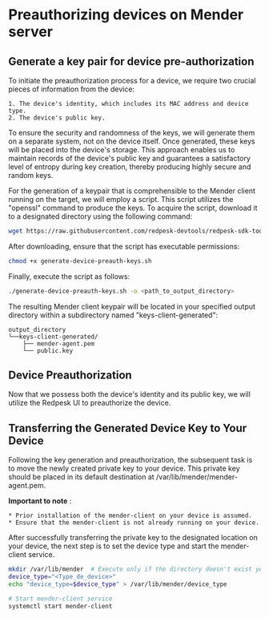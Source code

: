 # Preauthorizing devices on Mender server

## Generate a key pair for device pre-authorization

To initiate the preauthorization process for a device, we require two crucial pieces of information from the device:

    1. The device's identity, which includes its MAC address and device type.
    2. The device's public key.

To ensure the security and randomness of the keys, we will generate them on a separate system, not on the device itself. 
Once generated, these keys will be placed into the device's storage. This approach enables us to maintain records of the device's public key and guarantees a satisfactory level of entropy during key creation, thereby producing highly secure and random keys.

For the generation of a keypair that is comprehensible to the Mender client running on the target, we will employ a script. This script utilizes the "openssl" command to produce the keys. To acquire the script, download it to a designated directory using the following command:

```bash
wget https://raw.githubusercontent.com/redpesk-devtools/redpesk-sdk-tools/master/generate-device-preauth-keys.sh
```

After downloading, ensure that the script has executable permissions:

```bash
chmod +x generate-device-preauth-keys.sh
```

Finally, execute the script as follows:

```bash
./generate-device-preauth-keys.sh -o <path_to_output_directory>
```

The resulting Mender client keypair will be located in your specified output directory within a subdirectory named "keys-client-generated":

```
output_directory
└──keys-client-generated/
    ├── mender-agent.pem
    └── public.key
```

## Device Preauthorization

Now that we possess both the device's identity and its public key, we will utilize the Redpesk UI to preauthorize the device.

## Transferring the Generated Device Key to Your Device

Following the key generation and preauthorization, the subsequent task is to move the newly created private key to your device. This private key should be placed in its default destination at /var/lib/mender/mender-agent.pem.


**Important to note** : 

    * Prior installation of the mender-client on your device is assumed.
    * Ensure that the mender-client is not already running on your device.

After successfully transferring the private key to the designated location on your device, the next step is to set the device type and start the mender-client service.

```bash
mkdir /var/lib/mender  # Execute only if the directory doesn't exist yet
device_type="<Type_de_device>"
echo "device_type=$device_type" > /var/lib/mender/device_type

# Start mender-client service
systemctl start mender-client
```

